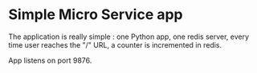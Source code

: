 # Simple Micro Service app

The application is really simple : one Python app, one redis server, every time user reaches the "/" URL, a counter is incremented in redis.

App listens on port 9876.

